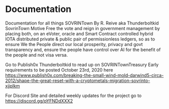 # Documentation
Documentation for all things SOVRINTown
By R. Reive aka Thunderboltkid
SovrinTown Motive
Free the vote and reign in government management by placing both, on an eVoter, oracle and Smart Contract
controlled hybrid IOTA distributed private & public  pair of permissionless ledgers, so as to ensure
We the People direct our local prosperity, privacy and govt transparency and, ensure the people
have control  over AI for the benefit of the people and not visa versa. 

Go to Publish0x Thunderboltkid to read up on SOVRINTownTreasury Early requirements to be posted October 23rd, 2020
here  https://www.publish0x.com/breaking-the-small-wind-mold-darwind5-circa-2012/shape-the-great-reset-with-a-cryptometals-migration-sovrinto-xjjplkm

For Discord Site and detailed weekly updates for the project go to https://discord.gg/pYFNDdXXX2
